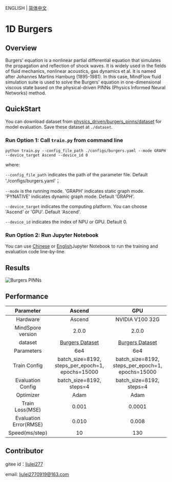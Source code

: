ENGLISH | [简体中文](README_CN.md)

# 1D Burgers

## Overview

Burgers' equation is a nonlinear partial differential equation that simulates the propagation and reflection of shock waves. It is widely used in the fields of fluid mechanics, nonlinear acoustics, gas dynamics et al. It is named after Johannes Martins Hamburg (1895-1981). In this case, MindFlow fluid simulation suite is used to solve the Burgers' equation in one-dimensional viscous state based on the physical-driven PINNs (Physics Informed Neural Networks) method.

## QuickStart

You can download dataset from [physics_driven/burgers_pinns/dataset](https://download.mindspore.cn/mindscience/mindflow/dataset/applications/physics_driven/burgers_pinns/dataset/) for model evaluation. Save these dataset at `./dataset`.

### Run Option 1: Call `train.py` from command line

```shell
python train.py --config_file_path ./configs/burgers.yaml --mode GRAPH --device_target Ascend --device_id 0
```

where:

`--config_file_path` indicates the path of the parameter file. Default './configs/burgers.yaml'；

`--mode` is the running mode. 'GRAPH' indicates static graph mode. 'PYNATIVE' indicates dynamic graph mode. Default 'GRAPH'.

`--device_target` indicates the computing platform. You can choose 'Ascend' or 'GPU'. Default 'Ascend'.

`--device_id` indicates the index of NPU or GPU. Default 0.

### Run Option 2: Run Jupyter Notebook

You can use [Chinese](./burgers1D_CN.ipynb) or [English](./burgers1D.ipynb)Jupyter Notebook to run the training and evaluation code line-by-line.

## Results

![Burgers PINNs](images/result.jpg)

## Performance

|        Parameter         |        Ascend               |    GPU       |
|:----------------------:|:--------------------------:|:---------------:|
|     Hardware         |     Ascend      |      NVIDIA V100 32G       |
|     MindSpore version   |        2.0.0             |      2.0.0       |
|     dataset         |      [Burgers Dataset](https://download.mindspore.cn/mindscience/mindflow/dataset/applications/physics_driven/burgers_pinns/)             |      [Burgers Dataset](https://download.mindspore.cn/mindscience/mindflow/dataset/applications/physics_driven/burgers_pinns/)       |
|      Parameters       |       6e4       |         6e4         |
|      Train Config     |    batch_size=8192, steps_per_epoch=1, epochs=15000 | batch_size=8192, steps_per_epoch=1, epochs=15000 |
|     Evaluation Config      |  batch_size=8192, steps=4   | batch_size=8192, steps=4 |
|     Optimizer         |        Adam     |        Adam         |
|     Train Loss(MSE)    |      0.001        |     0.0001       |
|        Evaluation Error(RMSE)     |        0.010       |       0.008       |
|     Speed(ms/step)   |     10       |    130  |

## Contributor

gitee id：[liulei277](https://gitee.com/liulei277)

email: liulei2770919@163.com
